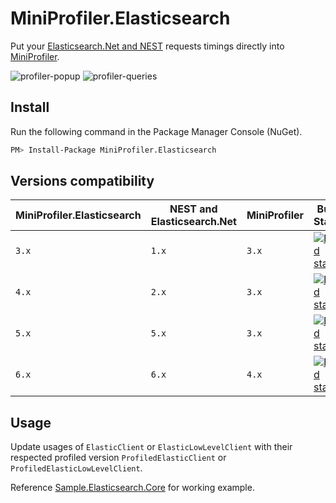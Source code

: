 # MiniProfiler.Elasticsearch
Put your [Elasticsearch.Net and NEST](https://github.com/elastic/elasticsearch-net) requests timings directly into [MiniProfiler](https://github.com/MiniProfiler/dotnet).

![profiler-popup](https://user-images.githubusercontent.com/3474842/30780873-de83efd8-a11d-11e7-8735-49dea4a1d4f1.png)
![profiler-queries](https://user-images.githubusercontent.com/3474842/30780952-edf8adea-a11e-11e7-8d64-c65331f389bf.png)

## Install
Run the following command in the Package Manager Console (NuGet).
```bash
PM> Install-Package MiniProfiler.Elasticsearch
```
## Versions compatibility
| MiniProfiler.Elasticsearch | NEST and Elasticsearch.Net | MiniProfiler | Build Status | NuGet Feed |
| -------------------------- | -------------------------- | ------------ | ------------ | ---------- |
| `3.x` | `1.x` | `3.x` | [![Build status](https://ci.appveyor.com/api/projects/status/m15gemuqkcs1rbv4/branch/3.x?svg=true)](https://ci.appveyor.com/project/romansp/miniprofiler-elasticsearch/branch/3.x) | [![Nuget feed](https://img.shields.io/badge/nuget-v3.2.0-blue.svg)](https://www.nuget.org/packages/MiniProfiler.Elasticsearch/3.2.0)
| `4.x` | `2.x` | `3.x` | [![Build status](https://ci.appveyor.com/api/projects/status/m15gemuqkcs1rbv4/branch/4.x?svg=true)](https://ci.appveyor.com/project/romansp/miniprofiler-elasticsearch/branch/4.x) | [![Nuget feed](https://img.shields.io/badge/nuget-v4.0.0-blue.svg)](https://www.nuget.org/packages/MiniProfiler.Elasticsearch/4.0.0)
| `5.x` | `5.x` | `3.x` | [![Build status](https://ci.appveyor.com/api/projects/status/m15gemuqkcs1rbv4/branch/5.x?svg=true)](https://ci.appveyor.com/project/romansp/miniprofiler-elasticsearch/branch/5.x) | [![Nuget feed](https://img.shields.io/badge/nuget-v5.0.0-blue.svg)](https://www.nuget.org/packages/MiniProfiler.Elasticsearch/5.0.0)
| `6.x` | `6.x` | `4.x` | [![Build status](https://ci.appveyor.com/api/projects/status/m15gemuqkcs1rbv4/branch/master?svg=true)](https://ci.appveyor.com/project/romansp/miniprofiler-elasticsearch/branch/master) | [![Nuget feed](https://img.shields.io/nuget/vpre/MiniProfiler.Elasticsearch.svg)](https://www.nuget.org/packages/MiniProfiler.Elasticsearch)

## Usage
Update usages of ``ElasticClient`` or ``ElasticLowLevelClient`` with their respected profiled version ``ProfiledElasticClient`` or ``ProfiledElasticLowLevelClient``.

Reference [Sample.Elasticsearch.Core](https://github.com/romansp/MiniProfiler.Elasticsearch/tree/master/samples/Sample.Elasticsearch.Core) for working example.
